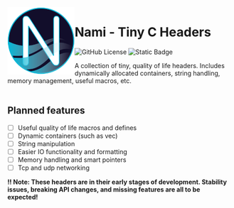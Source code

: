<img src="logo.png" align="left" width="30%"/>
<h1>Nami - Tiny C Headers</h1>
<div float="left">
<img alt="GitHub License" src="https://img.shields.io/github/license/PolymorphicHeart/libnami">
<img alt="Static Badge" src="https://img.shields.io/badge/language-C17-white">
</div>

A collection of tiny, quality of life headers. Includes dynamically allocated containers,
string handling, memory management, useful macros, etc.
<br clear="left"/>
<br/>

<h2>Planned features</h2>

 - [ ] Useful quality of life macros and defines
 - [ ] Dynamic containers (such as vec)
 - [ ] String manipulation
 - [ ] Easier IO functionality and formatting
 - [ ] Memory handling and smart pointers
 - [ ] Tcp and udp networking

<b> 
  ‼ Note: These headers are in their early stages of development. Stability issues, 
  breaking API changes, and missing features are all to be expected!
</b>
